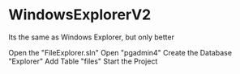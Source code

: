 # WindowsExplorerV2
Its the same as Windows Explorer, but only better

Open the "FileExplorer.sln"
Open "pgadmin4"
Create the Database "Explorer"
Add Table "files"
Start the Project
